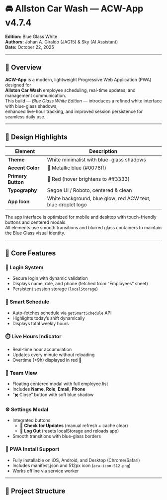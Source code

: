 # 🚘 Allston Car Wash — ACW-App v4.7.4  
**Edition:** Blue Glass White  
**Authors:** Johan A. Giraldo (JAG15) & Sky (AI Assistant)  
**Date:** October 22, 2025  

---

## 🧠 Overview

**ACW-App** is a modern, lightweight Progressive Web Application (PWA) designed for  
**Allston Car Wash** employee scheduling, real-time updates, and management communication.  
This build — *Blue Glass White Edition* — introduces a refined white interface with blue-glass shadows,  
enhanced live-hour tracking, and improved session persistence for seamless daily use.

---

## 🎨 Design Highlights

| Element | Description |
|----------|-------------|
| **Theme** | White minimalist with blue-glass shadows |
| **Accent Color** | 🔵 Metallic blue (#0078ff) |
| **Primary Button** | 🔴 Red (hover brightens to #ff3333) |
| **Typography** | Segoe UI / Roboto, centered & clean |
| **App Icon** | White background, blue glow, red ACW text, blue droplet logo |

The app interface is optimized for mobile and desktop with touch-friendly buttons and centered modals.  
All elements use smooth transitions and blurred glass containers to maintain the Blue Glass visual identity.

---

## 🧩 Core Features

### 🔐 Login System
- Secure login with dynamic validation  
- Displays name, role, and phone (fetched from “Employees” sheet)  
- Persistent session storage (`localStorage`)

### 📅 Smart Schedule
- Auto-fetches schedule via `getSmartSchedule` API  
- Highlights today’s shift dynamically  
- Displays total weekly hours  

### ⏱️ Live Hours Indicator
- Real-time hour accumulation  
- Updates every minute without reloading  
- Overtime (>9h) displayed in red 🔴  

### 👥 Team View
- Floating centered modal with full employee list  
- Includes **Name**, **Role**, **Email**, **Phone**  
- “✖️ Close” button with soft blue shadow  

### ⚙️ Settings Modal
- Integrated buttons:
  - 🔄 **Check for Updates** (manual refresh + cache clear)
  - 🚪 **Log Out** (resets localStorage and reloads app)
- Smooth transitions with blue-glass borders  

### 📲 PWA Install Support
- Fully installable on iOS, Android, and Desktop (Chrome/Safari)  
- Includes manifest.json and 512px icon (`acw-icon-512.png`)  
- Works offline via service worker  

---

## 📁 Project Structure
